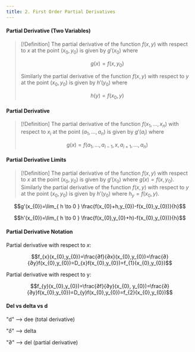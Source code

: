 ```yaml
---
title: 2. First Order Partial Derivatives
---
```


#### Partial Derivative (Two Variables)
>[!Definition]
>The partial derivative of the function $f(x,y)$ with respect to $x$ at the point $(x_{0}, y_{0})$ is given by $g'(x_{0})$ where
>
>$$g(x) = f(x, y_{0})$$
>
>Similarly the partial derivative of the function $f(x,y)$ with respect to $y$ at the point $(x_{0}, y_{0})$ is given by $h'(y_{0})$ where
>
>$$h(y) = f(x_{0}, y)$$

#### Partial Derivative
>[!Definition]
>The partial derivative of the function $f(x_{1},\dots,x_{n})$ with respect to $x_{i}$ at the point $(a_{1},\dots,a_{n})$ is given by $g'(a_{i})$ where
>
>$$g(x)=f(a_{1},\dots,a_{i-1},x,a_{i+1},\dots,a_{n})$$

#### Partial Derivative Limits
>[!Definition]
>The partial derivative of the function $f(x,y)$ with respect to $x$ at the point $(x_{0}, y_{0})$ is given by $g'(x_{0})$ where $g(x)=f(x,y_{0})$. Similarly the partial derivative of the function $f(x,y)$ with respect to $y$ at the point $(x_{0}, y_{0})$ is given by $h'(y_{0})$ where $h_{y}=f(x_{0},y)$.

$$g'(x_{0})=\lim_{ h \to 0 } \frac{f(x_{0}+h,y_{0})-f(x_{0},y_{0})}{h}$$

$$h'(x_{0})=\lim_{ h \to 0 } \frac{f(x_{0},y_{0}+h)-f(x_{0},y_{0})}{h}$$

#### Partial Derivative Notation
Partial derivative with respect to $x$:

$$f_{x}(x_{0},y_{0})=\frac{∂f}{∂x}(x_{0},y_{0})=\frac{∂}{∂y}f(x_{0},y_{0})=D_{x}f(x_{0},y_{0})=f_{1}(x_{0},y_{0})$$

Partial derivative with respect to y:

$$f_{y}(x_{0},y_{0})=\frac{∂f}{∂y}(x_{0}, y_{0})=\frac{∂}{∂y}f(x_{0},y_{0})=D_{y}f(x_{0},y_{0})=f_{2}(x_{0},y_{0})$$

#### Del vs delta vs d
"d" --> dee (total derivative)

"$\delta$" --> delta

"∂" --> del (partial derivative)
